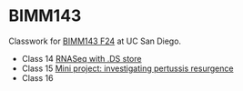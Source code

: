 # BIMM143
Classwork for [BIMM143 F24](https://bioboot.github.io/bimm143_F24/) at UC San Diego. 

- Class 14 [RNASeq with .DS store](https://github.com/Hanoaf/bimm143_github/blob/main/Class%2014/lab_14.pdf)
- Class 15 [Mini project: investigating pertussis resurgence](https://github.com/Hanoaf/bimm143_github/tree/main/Class%2015)
- Class 16 

